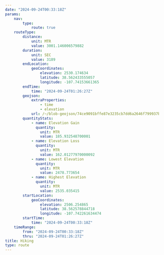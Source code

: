 ```yaml
---
date: "2024-09-24T00:33:18Z"
params:
    nav:
        type:
            route: true
    routeType:
        distance:
            unit: MTR
            value: 3001.146006579882
        duration:
            unit: SEC
            value: 3189
        endLocation:
            geoCoordinates:
                elevation: 2530.174634
                latitude: 38.562433555057
                longitude: -107.74153661365
        endTime:
            time: "2024-09-24T01:26:27Z"
        geojson:
            extraProperties:
                - time
                - elevation
            url: /~/blob-geojson/74ce9091bffe87e3235cb7dd6a2646f799937bdd875721ead7c5457fcafe5c3f/geojson.json
        quantityStats:
            - name: Elevation Gain
              quantity:
                unit: MTR
                value: 185.932548700001
            - name: Elevation Loss
              quantity:
                unit: MTR
                value: 162.01277970000092
            - name: Lowest Elevation
              quantity:
                unit: MTR
                value: 2478.773654
            - name: Highest Elevation
              quantity:
                unit: MTR
                value: 2535.035415
        startLocation:
            geoCoordinates:
                elevation: 2506.254865
                latitude: 38.562578844718
                longitude: -107.742261634474
        startTime:
            time: "2024-09-24T00:33:18Z"
    timeRange:
        from: "2024-09-24T00:33:18Z"
        thru: "2024-09-24T01:26:27Z"
title: Hiking
type: route
---
```

